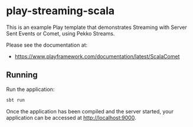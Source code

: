 # play-streaming-scala

This is an example Play template that demonstrates Streaming with Server Sent Events or Comet, using Pekko Streams.

Please see the documentation at:

* <https://www.playframework.com/documentation/latest/ScalaComet>

## Running

Run the application:

```bash
sbt run
```

Once the application has been compiled and the server started, your application can be accessed at <http://localhost:9000>.
